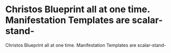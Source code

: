 # Christos Blueprint all at one time. Manifestation Templates are scalar-stand-

Christos Blueprint all at one time. Manifestation Templates are scalar-stand-